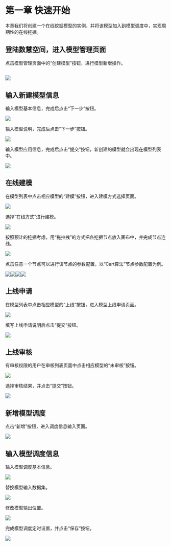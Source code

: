 # 第一章 快速开始

本章我们将创建一个在线挖掘模型的实例，并将该模型加入到模型调度中，实现周期性的在线挖掘。

## 登陆数慧空间，进入模型管理页面

点击模型管理页面中的“创建模型”按钮，进行模型新增操作。

## ![](/assets/模型列表页面.png)

## 输入新建模型信息

输入模型基本信息，完成后点击“下一步”按钮。

![](/assets/模型基本信息.png)

输入模型说明，完成后点击“下一步”按钮。

![](/assets/模型说明.png)

输入模型应用信息，完成后点击“提交”按钮，新创建的模型就会出现在模型列表中。

![](/assets/模型应用信息.png)

## 在线建模

在模型列表中点击相应模型的“建模”按钮，进入建模方式选择页面。

![](/assets/点击建模.png)

选择“在线方式”进行建模。

![](/assets/选择在线方式.png)

按照预计的挖掘考虑，用“拖拉拽”的方式把各挖掘节点放入画布中，并完成节点连线。

![](/assets/画布页面.png)

点击任意一个节点可以进行该节点的参数配置，以“Cart算法”节点参数配置为例。

![](/assets/节点配置1.png)![](/assets/节点配置2.png)![](/assets/节点配置3.png)![](/assets/节点配置4.png)

## 上线申请

在模型列表中点击相应模型的“上线”按钮，进入模型上线申请页面。

![](/assets/点击建模.png)

填写上线申请说明后点击“提交”按钮。

![](/assets/上线说明.png)

## 上线审核

有审核权限的用户在审核列表页面中点击相应模型的“未审核”按钮。

![](/assets/审核列表.png)

选择审核结果，并点击“提交”按钮。

![](/assets/审核通过.png)

## 新增模型调度

点击“新增”按钮，进入调度信息输入页面。

![](/assets/调度列表页面.png)

## 输入模型调度信息

输入模型调度基本信息。

![](/assets/调度基本信息.png)

替换模型输入数据集。

![](/assets/调度数据集.png)

修改模型输出位置。

![](/assets/调度到出位置.png)

完成模型调度定时设置，并点击“保存”按钮。

![](/assets/调度周期设置.png)

